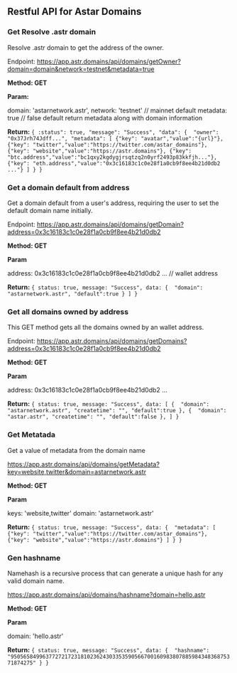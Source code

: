 ## Restful API for Astar Domains

### Get Resolve .astr domain
Resolve .astr domain to get the address of the owner.

Endpoint: https://app.astr.domains/api/domains/getOwner?domain=domain&network=testnet&metadata=true

**Method: GET**

**Param:**

domain: 'astarnetwork.astr', 
network: 'testnet' // mainnet default
metadata: true // false default return metadata along with domain information

**Return:** 
``
{
    :status": true,
    "message": "Success",
    "data": { 
        "owner": "0x37Jrh74Jdff...",
        "metadata": [
            {"key": "avatar","value":"{url}"},
            {"key": "twitter","value":"https://twitter.com/astar_domains"},
            {"key": "website","value":"https://astr.domains"},
            {"key": "btc.address","value":"bc1qxy2kgdygjrsqtzq2n0yrf2493p83kkfjh..."},
            {"key": "eth.address","value":"0x3c16183c1c0e28f1a0cb9f8ee4b21d0db2 ..."}
        ]
    }
}
``
### Get a domain default from address
Get a domain default from a user's address, requiring the user to set the default domain name initially.

Endpoint: https://app.astr.domains/api/domains/getDomain?address=0x3c16183c1c0e28f1a0cb9f8ee4b21d0db2

**Method: GET**

**Param**

address: 0x3c16183c1c0e28f1a0cb9f8ee4b21d0db2 ... // wallet address

**Return:** 
``
{
    status: true,
    message: "Success",
    data:
        { 
            "domain": "astarnetwork.astr",
            "default":true
        }
    ]
}
``

### Get all domains owned by address
This GET method gets all the domains owned by an wallet address.

Endpoint: https://app.astr.domains/api/domains/getDomains?address=0x3c16183c1c0e28f1a0cb9f8ee4b21d0db2

**Method: GET**

**Param**

address: 0x3c16183c1c0e28f1a0cb9f8ee4b21d0db2 ...

**Return:** 
``
{
    status: true,
    message: "Success",
    data: [
        { 
            "domain": "astarnetwork.astr",
            "createtime": "",
            "default":true
        },
        { 
            "domain": "astar.astr",
            "createtime": "",
            "default":false
        },
    ]
}
``


### Get Metatada
Get a value of metadata from the domain name

https://app.astr.domains/api/domains/getMetadata?key=website,twitter&domain=astarnetwork.astr

**Method: GET**

**Param**

keys: 'website,twitter'
domain: 'astarnetwork.astr'

**Return:** 
``
{
    status: true,
    message: "Success",
    data:
        { 
            "metadata": [
                {"key": "twitter","value":"https://twitter.com/astar_domains"},
                {"key": "website","value":"https://astr.domains"}
            ]
        }
}
``

### Gen hashname
Namehash is a recursive process that can generate a unique hash for any valid domain name.

https://app.astr.domains/api/domains/hashname?domain=hello.astr

**Method: GET**

**Param**

domain: 'hello.astr'

**Return:** 
``
{
    status: true,
    message: "Success",
    data:
        { 
            "hashname": "95056584996377272172318102362430335359056670016098380788598434836875371874275"
        }
}
``


